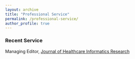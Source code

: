 ```yaml
---
layout: archive
title: "Professional Service"
permalink: /professional-service/
author_profile: true
---
```



### Recent Service

Managing Editor, [Journal of Healthcare Informatics Research](https://www.springer.com/journal/41666)
